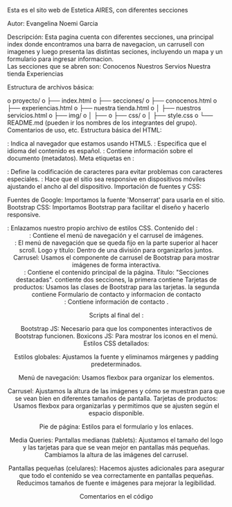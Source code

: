 Esta es el sito web de Estetica AIRES, con diferentes secciones

Autor:    Evangelina Noemi Garcia
           

Descripción: Esta pagina cuenta con diferentes secciones, una principal index donde encontramos una barra de navegacion, un carrusell con imagenes y luego presenta las distintas seciones, incluyendo un mapa y un formulario para ingresar informacion.  
Las secciones que se abren  son:
Conocenos
Nuestros Servios
Nuestra tienda
Experiencias


Estructura de archivos básica:

o	proyecto/
o	├── index.html
o	├── secciones/
o       ├── conocenos.html
o       ├── experiencias.html
o       ├── nuestra tienda.html
o	│   ├── nuestros servicios.html
o	├── img/
o	│   ├── 
o	├── css/
o	│   ├── style.css
o   └── README.md (pueden ir los nombres de los integrantes del grupo). Comentarios de uso, etc.
Estructura básica del HTML:

<!DOCTYPE html>: Indica al navegador que estamos usando HTML5.
<html lang="es">: Especifica que el idioma del contenido es español.
<head>: Contiene información sobre el documento (metadatos).
Meta etiquetas en <head>:

<meta charset="UTF-8">: Define la codificación de caracteres para evitar problemas con caracteres especiales.
<meta name="viewport" content="width=device-width, initial-scale=1.0">: Hace que el sitio sea responsive en dispositivos móviles ajustando el ancho al del dispositivo.
Importación de fuentes y CSS:

Fuentes de Google: Importamos la fuente 'Monserrat' para usarla en el sitio.
Bootstrap CSS: Importamos Bootstrap para facilitar el diseño y hacerlo responsive.
<link rel="stylesheet" href="style.css">: Enlazamos nuestro propio archivo de estilos CSS.
Contenido del <body>:

<header>: Contiene el menú de navegación y el carrusel de imágenes.

<nav class="navbar sticky-top">: El menú de navegación que se queda fijo en la parte superior al hacer scroll.
Logo y título: Dentro de una división para organizarlos juntos.
Carrusel: Usamos el componente de carrusel de Bootstrap para mostrar imágenes de forma interactiva.

<main>: Contiene el contenido principal de la página.
Título: "Secciones destacadas".
contiente dos secciones, la primera contiene Tarjetas de productos: Usamos las clases de Bootstrap para las tarjetas.
la segunda contiene Formulario de contacto y informacion de contacto

<footer>: Contiene información de contacto .

Scripts al final del <body>:

Bootstrap JS: Necesario para que los componentes interactivos de Bootstrap funcionen.
Boxicons JS: Para mostrar los iconos en el menú.
Estilos CSS detallados:

Estilos globales: Ajustamos la fuente y eliminamos márgenes y padding predeterminados.

Menú de navegación:
Usamos flexbox para organizar los elementos.


Carrusel:
Ajustamos la altura de las imágenes y cómo se muestran para que se vean bien en diferentes tamaños de pantalla.
Tarjetas de productos:
Usamos flexbox para organizarlas y permitimos que se ajusten según el espacio disponible.

Pie de página:
Estilos para el formulario y los enlaces.


Media Queries:
Pantallas medianas (tablets):
Ajustamos el tamaño del logo y las tarjetas para que se vean mejor en pantallas más pequeñas.
Cambiamos la altura de las imágenes del carrusel.

Pantallas pequeñas (celulares):
Hacemos ajustes adicionales para asegurar que todo el contenido se vea correctamente en pantallas pequeñas.
Reducimos tamaños de fuente e imágenes para mejorar la legibilidad.

Comentarios en el código